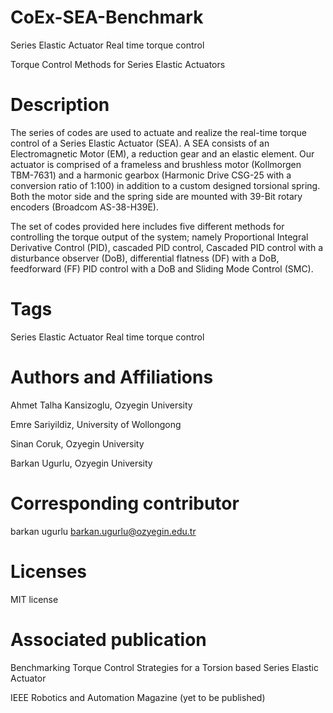 # CoEx-SEA-Benchmark


Series Elastic Actuator Real time torque control

Torque Control Methods for Series Elastic Actuators


# Description
The series of codes are used to actuate and realize the real-time torque control of a Series Elastic Actuator (SEA). A SEA consists of an Electromagnetic Motor (EM), a reduction gear and an elastic element. Our actuator is comprised of a frameless and brushless motor (Kollmorgen TBM-7631) and a harmonic gearbox (Harmonic Drive CSG-25 with a conversion ratio of 1:100) in addition to a custom designed torsional spring. Both the motor side and the spring side are mounted with 39-Bit rotary encoders (Broadcom AS-38-H39E).

The set of codes provided here includes five different methods for controlling the torque output of the system; namely Proportional Integral Derivative Control (PID), cascaded PID control, Cascaded PID control with a disturbance observer (DoB), differential flatness (DF) with a DoB, feedforward (FF) PID control with a DoB and Sliding Mode Control (SMC).

# Tags
Series Elastic Actuator
Real time torque control

# Authors and Affiliations

Ahmet Talha Kansizoglu, Ozyegin University

Emre Sariyildiz, University of Wollongong

Sinan Coruk, Ozyegin University

Barkan Ugurlu, Ozyegin University


# Corresponding contributor
barkan ugurlu barkan.ugurlu@ozyegin.edu.tr

# Licenses
MIT license


# Associated publication

Benchmarking Torque Control Strategies for a Torsion based Series Elastic Actuator

IEEE Robotics and Automation Magazine (yet to be published)
